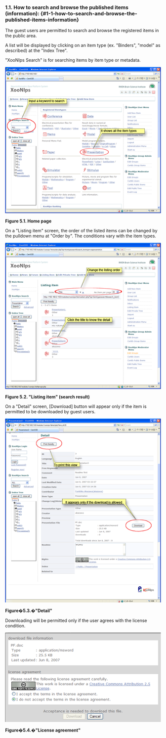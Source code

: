 ### 1.1. How to search and browse the published items (information): {#1-1-how-to-search-and-browse-the-published-items-information}

The guest users are permitted to search and browse the registered items in the public area.

A list will be displayed by clicking on an item type (ex. &quot;Binders&quot;, &quot;model&quot; as described) at the &quot;Index Tree&quot;.

&quot;XooNIps Search&quot; is for searching items by item type or metadata.

![Home page](../../assets/xoonips-operate1.png)

**Figure 5.1. Home page**

On a &quot;Listing item&quot; screen, the order of the listed items can be changed by the pulldown menu at &quot;Order by&quot;. The conditions vary with the item types.

!["Listing item" (search result)](../../assets/xoonips-operate2.png)

**Figure 5.2. &quot;Listing item&quot; (search result)**

On a &quot;Detail&quot; screen, [Download] button will appear only if the item is permitted to be downloaded by guest users.

!["Detail"](../../assets/xoonips-operate3.png)

**Figure�5.3.�&quot;Detail&quot;**

Downloading will be permitted only if the user agrees with the license condition.

!["License agreement"](../../assets/xoonips-operate4.png)

**Figure�5.4.�&quot;License agreement&quot;**